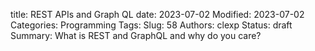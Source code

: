 title: REST APIs and Graph QL
date: 2023-07-02
Modified: 2023-07-02
Categories: Programming
Tags: 
Slug: 58
Authors: clexp
Status: draft
Summary: What is REST and GraphQL and why do you care?
